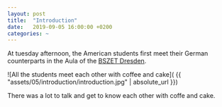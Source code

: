 ```yaml
---
layout: post
title:  "Introduction"
date:   2019-09-05 16:00:00 +0200
categories: ~
---
```


At tuesday afternoon, the American students first meet their German counterparts
in the Aula of the [BSZET Dresden](https://www.bszet.de/).

![All the students meet each other with coffee and cake]( {{ "assets/05/introduction/introduction.jpg" | absolute_url }})

There was a lot to talk and get to know each other with coffe and cake.
